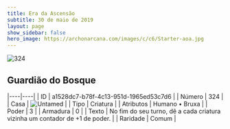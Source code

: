 ```yaml
---
title: Era da Ascensão
subtitle: 30 de maio de 2019
layout: page
show_sidebar: false
hero_image: https://archonarcana.com/images/c/c6/Starter-aoa.jpg
---
```


![324](https://cdn.keyforgegame.com/media/card_front/pt/435_324_45R6QXCQ9V2P_pt.png)

## Guardião do Bosque

|----|----|
| ID | a1528dc7-b78f-4c13-951d-1965ed53c7d6 |
| Número | 324 |
| Casa | ![Untamed](https://archonarcana.com/images/thumb/b/bd/Untamed.png/22px-Untamed.png "Indomados") |
| Tipo | Criatura |
| Atributos | Humano • Bruxa |
| Poder | 3 |
| Armadura | 0 |
| Texto | No fim do seu turno, dê a cada criatura vizinha um contador de +1 de poder. |
| Raridade | Comum |
